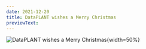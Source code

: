 ```yaml
---
date: 2021-12-20
title: DataPLANT wishes a Merry Christmas
previewText: 
---
```


![DataPLANT wishes a Merry Christmas](/src/assets/images/news/christmas2021.png "DataPLANT wishes a Merry Christmas"){width=50%}